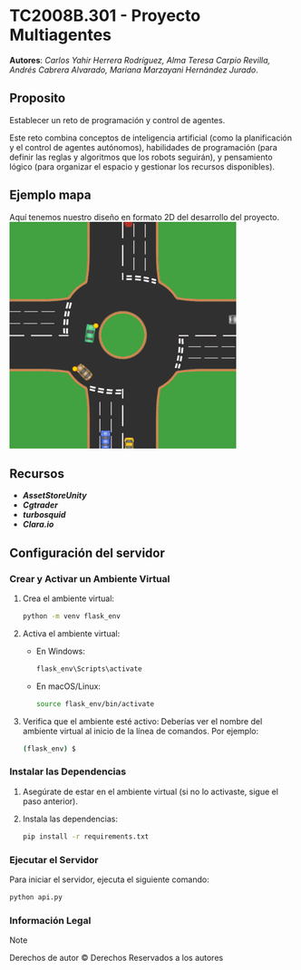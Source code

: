 # TC2008B.301 - Proyecto Multiagentes
**Autores**: *Carlos Yahir Herrera Rodríguez, Alma Teresa Carpio Revilla, Andrés Cabrera Alvarado, Mariana Marzayani Hernández Jurado*.

## Proposito
Establecer un reto de programación y control de agentes.

Este reto combina conceptos de inteligencia artificial (como la planificación y el control de agentes autónomos), habilidades de programación (para definir las reglas y algoritmos que los robots seguirán), y pensamiento lógico (para organizar el espacio y gestionar los recursos disponibles).


## Ejemplo mapa
Aquí tenemos nuestro diseño en formato 2D del desarrollo del proyecto. 
![Visualización 2D](8cars.gif)


## Recursos

- ***AssetStoreUnity***
- ***Cgtrader***
- ***turbosquid***
- ***Clara.io***


## Configuración del servidor

### Crear y Activar un Ambiente Virtual

1. Crea el ambiente virtual:

    ```bash
    python -m venv flask_env
    ```

2. Activa el ambiente virtual:

    - En Windows:
        ```bash
        flask_env\Scripts\activate
        ```
    - En macOS/Linux:
        ```bash
        source flask_env/bin/activate
        ```

3. Verifica que el ambiente esté activo: Deberías ver el nombre del ambiente virtual al inicio de la línea de comandos. Por ejemplo:

    ```bash
    (flask_env) $
    ```

### Instalar las Dependencias

1. Asegúrate de estar en el ambiente virtual (si no lo activaste, sigue el paso anterior).
2. Instala las dependencias:

    ```bash
    pip install -r requirements.txt
    ```

### Ejecutar el Servidor

Para iniciar el servidor, ejecuta el siguiente comando:

```bash
python api.py
```


### Información Legal    
> [!NOTE]
> Derechos de autor © Derechos Reservados a los autores
